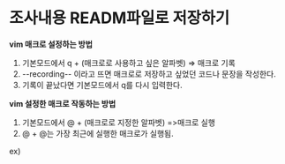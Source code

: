 # 조사내용 READM파일로 저장하기


**vim 매크로 설정하는 방법**
1) 기본모드에서 q + (매크로로 사용하고 싶은 알파벳) => 매크로 기록 
2) --recording-- 이라고 뜨면 매크로로 저장하고 싶었던 코드나 문장을 작성한다.
3) 기록이 끝났다면 기본모드에서 q를 다시 입력한다.

**vim 설정한 매크로 작동하는 방법**
1) 기본모드에서 @ + (매크로로 지정한 알파벳) =>매크로 실행
2) @ + @는 가장 최근에 실행한 매크로가 실행됨.

ex)
